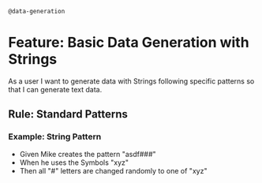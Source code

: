 `@data-generation`
# Feature: Basic Data Generation with Strings

As a user I want to generate data with Strings following specific patterns
so that I can generate text data.

## Rule: Standard Patterns

### Example: String Pattern

* Given Mike creates the pattern "asdf###"
* When he uses the Symbols "xyz"
* Then all "#" letters are changed randomly to one of "xyz"

